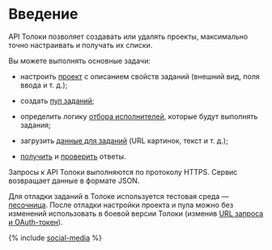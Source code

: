 # Введение

API Толоки позволяет создавать или удалять проекты, максимально точно настраивать и получать их списки.

Вы можете выполнять основные задачи:

- настроить [проект](concepts/project.md) с описанием свойств заданий (внешний вид, поля ввода и т. д.);

- создать [пул заданий](concepts/pool.md);

- определить логику [отбора исполнителей](concepts/my_users.md), которые будут выполнять задания;

- загрузить [данные для заданий](concepts/tasks.md) (URL картинок, текст и т. д.);

- [получить](concepts/result.md) и [проверить](concepts/accept.md) ответы.

Запросы к API Толоки выполняются по протоколу HTTPS. Сервис возвращает данные в формате JSON.

Для отладки заданий в Толоке используется тестовая среда — [песочница](https://sandbox.toloka.yandex.ru). После отладки настройки проекта и пула можно без изменений использовать в боевой версии Толоки (изменив [URL запроса и OAuth-токен](concepts/access.md)).

{% include [social-media](../_includes/social-media.md) %}